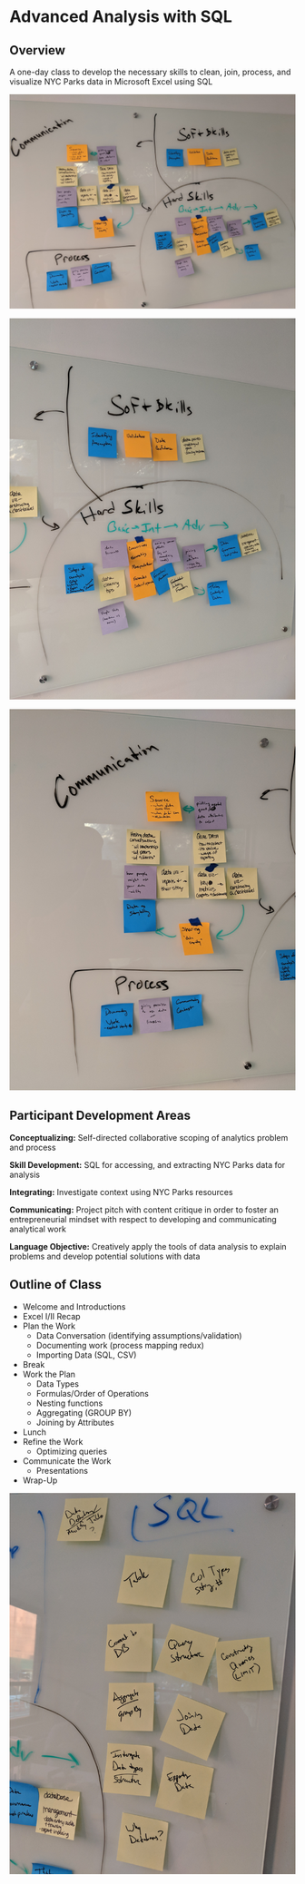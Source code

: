 # Advanced Analysis with SQL

## Overview
A one-day class to develop the necessary skills to clean, join, process, and visualize NYC Parks data in Microsoft Excel using SQL

![img](Overview.jpg)

![img](SoftSkills-HardSkills.jpg)

![img](Communication-Process.jpg)

## Participant Development Areas
**Conceptualizing:** Self-directed collaborative scoping of analytics problem and process

**Skill Development:** SQL for accessing, and extracting NYC Parks data for analysis

**Integrating:** Investigate context using NYC Parks resources

**Communicating:** Project pitch with content critique in order to foster an entrepreneurial mindset with respect to developing and communicating analytical work

**Language Objective:** Creatively apply the tools of data analysis to explain problems and develop potential solutions with data


## Outline of Class
+ Welcome and Introductions
+ Excel I/II Recap
+ Plan the Work
    + Data Conversation (identifying assumptions/validation)
    + Documenting work (process mapping redux)
    + Importing Data (SQL, CSV)
+ Break
+ Work the Plan
    + Data Types
    + Formulas/Order of Operations
    + Nesting functions
    + Aggregating (GROUP BY)
    + Joining by Attributes
+ Lunch
+ Refine the Work
    + Optimizing queries
+ Communicate the Work
    + Presentations
+ Wrap-Up

![img](SQL_Topics.jpg)